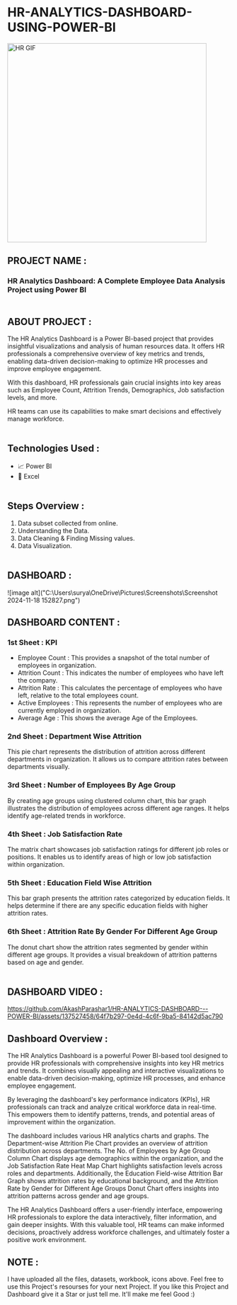 # HR-ANALYTICS-DASHBOARD-USING-POWER-BI


<img src="https://github.com/AkashParashar1/HR-Analytics-Dashboard/assets/137527458/94c010df-224d-47ae-ab38-e894efd7dd20" alt="HR GIF" style="height: 450px;">


## PROJECT NAME :<br>

### HR Analytics Dashboard: A Complete Employee Data Analysis Project using Power BI<br><br>

## ABOUT PROJECT :

The HR Analytics Dashboard is a Power BI-based project that provides insightful visualizations and analysis of human resources data. It offers HR professionals a comprehensive overview of key metrics and trends, enabling data-driven decision-making to optimize HR processes and improve employee engagement. 

With this dashboard, HR professionals gain crucial insights into key areas such as Employee Count, Attrition Trends, Demographics, Job satisfaction levels, and more.

HR teams can use its capabilities to make smart decisions and effectively manage workforce.<br><br>

## Technologies Used :

- 📈 Power BI
- 🔢 Excel<br><br>

## Steps Overview :

1. Data subset collected from online.
2. Understanding the Data.
3. Data Cleaning & Finding Missing values.
4. Data Visualization.<br><br>

## DASHBOARD :

![image alt]("C:\Users\surya\OneDrive\Pictures\Screenshots\Screenshot 2024-11-18 152827.png")

## DASHBOARD CONTENT :

### 1st Sheet : KPI

- Employee Count : This provides a snapshot of the total number of employees in organization.
- Attrition Count : This indicates the number of employees who have left the company.
- Attrition Rate : This calculates the percentage of employees who have left, relative to the total employees count.
- Active Employees : This represents the number of employees who are currently employed in organization.
- Average Age : This shows the average Age of the Employees.

### 2nd Sheet : Department Wise Attrition

This pie chart represents the distribution of attrition across different departments in organization. It allows us to compare attrition rates between departments visually.

### 3rd Sheet : Number of Employees By Age Group

By creating age groups using clustered column chart, this bar graph illustrates the distribution of employees across different age ranges. It helps identify age-related trends in workforce.

### 4th Sheet : Job Satisfaction Rate

The matrix chart showcases job satisfaction ratings for different job roles or positions. It enables us to identify areas of high or low job satisfaction within organization.

### 5th Sheet : Education Field Wise Attrition 

This bar graph presents the attrition rates categorized by education fields. It helps determine if there are any specific education fields with higher attrition rates.

### 6th Sheet : Attrition Rate By Gender For Different Age Group

The donut chart show the attrition rates segmented by gender within different age groups. It provides a visual breakdown of attrition patterns based on age and gender.<br><br>

## DASHBOARD VIDEO : 

https://github.com/AkashParashar1/HR-ANALYTICS-DASHBOARD---POWER-BI/assets/137527458/64f7b297-0e4d-4c6f-9ba5-84142d5ac790


## Dashboard Overview : 

The HR Analytics Dashboard is a powerful Power BI-based tool designed to provide HR professionals with comprehensive insights into key HR metrics and trends. It combines visually appealing and interactive visualizations to enable data-driven decision-making, optimize HR processes, and enhance employee engagement.

By leveraging the dashboard's key performance indicators (KPIs), HR professionals can track and analyze critical workforce data in real-time. This empowers them to identify patterns, trends, and potential areas of improvement within the organization.

The dashboard includes various HR analytics charts and graphs. The Department-wise Attrition Pie Chart provides an overview of attrition distribution across departments. The No. of Employees by Age Group Column Chart displays age demographics within the organization, and the Job Satisfaction Rate Heat Map Chart highlights satisfaction levels across roles and departments. Additionally, the Education Field-wise Attrition Bar Graph shows attrition rates by educational background, and the Attrition Rate by Gender for Different Age Groups Donut Chart offers insights into attrition patterns across gender and age groups.

The HR Analytics Dashboard offers a user-friendly interface, empowering HR professionals to explore the data interactively, filter information, and gain deeper insights. With this valuable tool, HR teams can make informed decisions, proactively address workforce challenges, and ultimately foster a positive work environment.<br>

## NOTE :

I have uploaded all the files, datasets, workbook, icons above. Feel free to use this Project's resourses for your next Project. If you like this Project and Dashboard give it a Star or just tell me. It'll make me feel Good :)<br>
